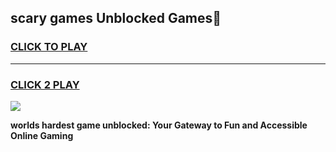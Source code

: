 
## scary games Unblocked Games👋
<h3>
<a href="https://premium.freeplayer.one?title=scary_games&ref=16F">CLICK TO PLAY</a></h3>
<hr>

<h3>
<a href="https://premium.freeplayer.one?title=scary_games&ref=16F">CLICK 2 PLAY</a>
  
</h3>

<a href="https://premium.freeplayer.one?title=scary_games&ref=16F/"><img src="https://clearcache.store/games.png"></a>


**worlds hardest game unblocked: Your Gateway to Fun and Accessible Online Gaming**
